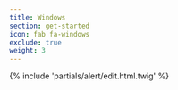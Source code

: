 ```yaml
---
title: Windows
section: get-started
icon: fab fa-windows
exclude: true
weight: 3
---
```

{% include 'partials/alert/edit.html.twig' %}